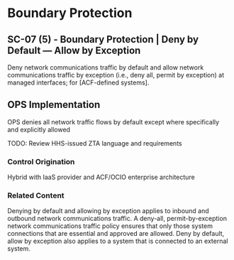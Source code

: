 # Boundary Protection
## SC-07 (5) - Boundary Protection | Deny by Default — Allow by Exception

Deny network communications traffic by default and allow network communications traffic by exception (i.e., deny all, permit by exception) at managed interfaces; for [ACF-defined systems].

## OPS Implementation

OPS denies all network traffic flows by default except where specifically and explicitly allowed

TODO: Review HHS-issued ZTA language and requirements

### Control Origination

Hybrid with IaaS provider and ACF/OCIO enterprise architecture

### Related Content
Denying by default and allowing by exception applies to inbound and outbound network communications traffic. A deny-all, permit-by-exception network communications traffic policy ensures that only those system connections that are essential and approved are allowed. Deny by default, allow by exception also applies to a system that is connected to an external system.
